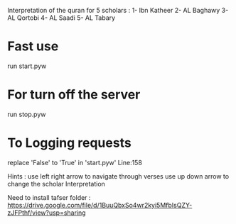 Interpretation of the quran for 5 scholars :
1- Ibn Katheer
2- AL Baghawy
3- AL Qortobi
4- AL Saadi
5- AL Tabary

# Fast use 
run start.pyw

# For turn off the server 
run stop.pyw

# To Logging requests 
replace 'False' to 'True' in 'start.pyw' Line:158


Hints :
use left right arrow to navigate through verses
use up down arrow to change the scholar Interpretation 


Need to install tafser folder :
https://drive.google.com/file/d/1BuuQbxSo4wr2kyi5MfbIsQZY-zJFPthf/view?usp=sharing
